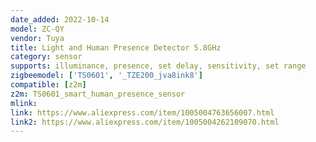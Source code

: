 ```yaml
---
date_added: 2022-10-14
model: ZC-QY
vendor: Tuya
title: Light and Human Presence Detector 5.8GHz
category: sensor
supports: illuminance, presence, set delay, sensitivity, set range
zigbeemodel: ['TS0601', '_TZE200_jva8ink8']
compatible: [z2m]
z2m: TS0601_smart_human_presence_sensor
mlink: 
link: https://www.aliexpress.com/item/1005004763656007.html
link2: https://www.aliexpress.com/item/1005004262109070.html
---
```


